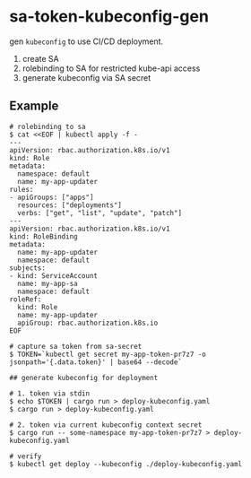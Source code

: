 # sa-token-kubeconfig-gen

gen `kubeconfig` to use CI/CD deployment.

1. create SA
2. rolebinding to SA for restricted kube-api access
3. generate kubeconfig via SA secret

## Example

```
# rolebinding to sa
$ cat <<EOF | kubectl apply -f -
---
apiVersion: rbac.authorization.k8s.io/v1
kind: Role
metadata:
  namespace: default
  name: my-app-updater
rules:
- apiGroups: ["apps"]
  resources: ["deployments"]
  verbs: ["get", "list", "update", "patch"]
---
apiVersion: rbac.authorization.k8s.io/v1
kind: RoleBinding
metadata:
  name: my-app-updater
  namespace: default
subjects:
- kind: ServiceAccount
  name: my-app-sa
  namespace: default
roleRef:
  kind: Role
  name: my-app-updater
  apiGroup: rbac.authorization.k8s.io
EOF

# capture sa token from sa-secret
$ TOKEN=`kubectl get secret my-app-token-pr7z7 -o jsonpath='{.data.token}' | base64 --decode`

## generate kubeconfig for deployment

# 1. token via stdin
$ echo $TOKEN | cargo run > deploy-kubeconfig.yaml
$ cargo run > deploy-kubeconfig.yaml

# 2. token via current kubeconfig context secret
$ cargo run -- some-namespace my-app-token-pr7z7 > deploy-kubeconfig.yaml

# verify
$ kubectl get deploy --kubeconfig ./deploy-kubeconfig.yaml
```

